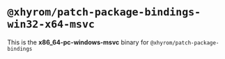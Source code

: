 # `@xhyrom/patch-package-bindings-win32-x64-msvc`

This is the **x86_64-pc-windows-msvc** binary for `@xhyrom/patch-package-bindings`
